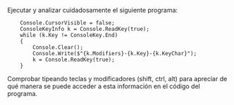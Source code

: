 Ejecutar y analizar cuidadosamente el siguiente programa:
```
    Console.CursorVisible = false;
    ConsoleKeyInfo k = Console.ReadKey(true);
    while (k.Key != ConsoleKey.End)
    {
        Console.Clear();
        Console.Write($"{k.Modifiers}-{k.Key}-{k.KeyChar}");
        k = Console.ReadKey(true);
    }
```
Comprobar tipeando teclas y modificadores (shift, ctrl, alt) para apreciar de qué manera
se puede acceder a esta información en el código del programa.
